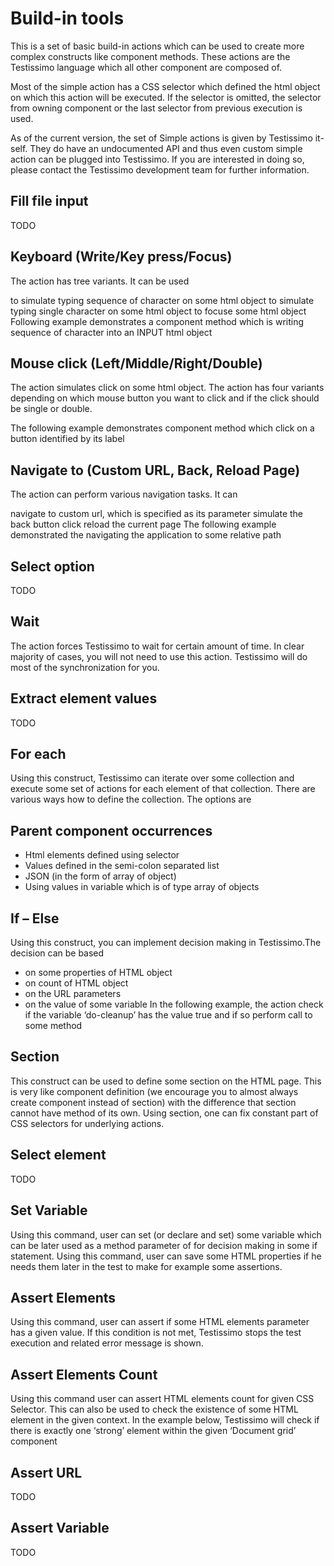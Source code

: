# Build-in tools
This is a set of basic build-in actions which can be used to create more complex constructs like component methods. These actions are the Testissimo language which all other component are composed of.



Most of the simple action has a CSS selector which defined the html object on which this action will be executed. If the selector is omitted, the selector from owning component or the last selector from previous execution is used.

As of the current version, the set of Simple actions is given by Testissimo it-self. They do have an undocumented API and thus even custom simple action can be plugged into Testissimo. If you are interested in doing so, please contact the Testissimo development team for further information.

## Fill file input
TODO

## Keyboard (Write/Key press/Focus)
The action has tree variants. It can be used

to simulate typing sequence of character on some html object
to simulate typing single character on some html object
to focuse some html object
Following example demonstrates a component method which is writing sequence of character into an INPUT html object




## Mouse click (Left/Middle/Right/Double)
The action simulates click on some html object. The action has four variants depending on which mouse button you want to click and if the click should be single or double.

The following example demonstrates component method which click on a button identified by its label




## Navigate to (Custom URL, Back, Reload Page)
The action can perform various navigation tasks. It can

navigate to custom url, which is specified as its parameter
simulate the back button click
reload the current page
The following example demonstrated the navigating the application to some relative path



## Select option
TODO

## Wait
The action forces Testissimo to wait for certain amount of time. In clear majority of cases, you will not need to use this action. Testissimo will do most of the synchronization for you.

## Extract element values
TODO

## For each
Using this construct, Testissimo can iterate over some collection and execute some set of actions for each element of that collection. There are various ways how to define the collection. The options are

## Parent component occurrences
* Html elements defined using selector
* Values defined in the semi-colon separated list
* JSON (in the form of array of object)
* Using values in variable which is of type array of objects
## If – Else
Using this construct, you can implement decision making in Testissimo.The decision can be based

* on some properties of HTML object
* on count of HTML object
* on the URL parameters
* on the value of some variable
In the following example, the action check if the variable ‘do-cleanup’ has the value true and if so perform call to some method



## Section
This construct can be used to define some section on the HTML page. This is very like component definition (we encourage you to almost always create component instead of section) with the difference that section cannot have method of its own. Using section, one can fix constant part of CSS selectors for underlying actions.

## Select element
TODO

## Set Variable
Using this command, user can set (or declare and set) some variable which can be later used as a method parameter of for decision making in some if statement. Using this command, user can save some HTML properties if he needs them later in the test to make for example some assertions.

## Assert Elements
Using this command, user can assert if some HTML elements parameter has a given value. If this condition is not met, Testissimo stops the test execution and related error message is shown.

## Assert Elements Count
Using this command user can assert HTML elements count for given CSS Selector. This can also be used to check the existence of some HTML element in the given context.
In the example below, Testissimo will check if there is exactly one ‘strong’ element within the given ‘Document grid’ component







## Assert URL
TODO

## Assert Variable
TODO